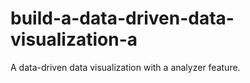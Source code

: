 # build-a-data-driven-data-visualization-a
A data-driven data visualization with a analyzer feature.
